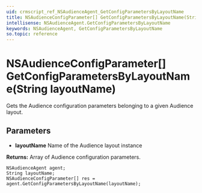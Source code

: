 ```yaml
---
uid: crmscript_ref_NSAudienceAgent_GetConfigParametersByLayoutName
title: NSAudienceConfigParameter[] GetConfigParametersByLayoutName(String layoutName)
intellisense: NSAudienceAgent.GetConfigParametersByLayoutName
keywords: NSAudienceAgent, GetConfigParametersByLayoutName
so.topic: reference
---
```


# NSAudienceConfigParameter[] GetConfigParametersByLayoutName(String layoutName)

Gets the Audience configuration parameters belonging to a given Audience layout.

## Parameters

* **layoutName** Name of the Audience layout instance

**Returns:** Array of Audience configuration parameters.

```crmscript
NSAudienceAgent agent;
String layoutName;
NSAudienceConfigParameter[] res = agent.GetConfigParametersByLayoutName(layoutName);
```

